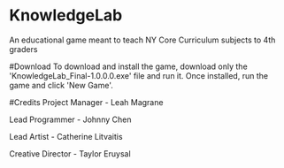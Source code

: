 # KnowledgeLab
An educational game meant to teach NY Core Curriculum subjects to 4th graders

#Download
To download and install the game, download only the 'KnowledgeLab_Final-1.0.0.0.exe' file and run it.
Once installed, run the game and click 'New Game'.

#Credits
Project Manager - Leah Magrane

Lead Programmer - Johnny Chen

Lead Artist - Catherine Litvaitis

Creative Director - Taylor Eruysal 
